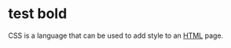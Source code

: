 <h1>test bold</h1>

<p>CSS is a language that can be used to add style to an <a href="/wiki/HTML">HTML</a> page.</p>
